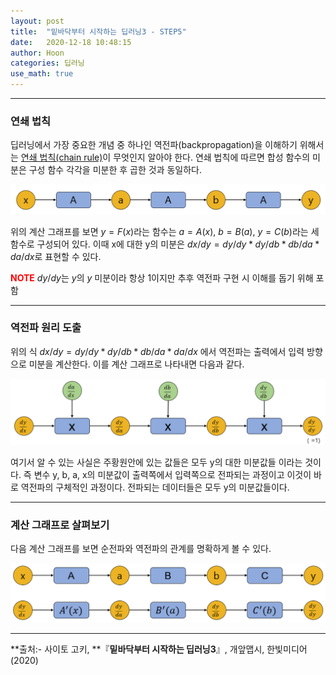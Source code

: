 ```yaml
---
layout: post
title:  "밑바닥부터 시작하는 딥러닝3 - STEP5"
date:   2020-12-18 10:48:15
author: Hoon
categories: 딥러닝
use_math: true
---
```


----

###  연쇄 법칙

딥러닝에서 가장 중요한 개념 중 하나인 역전파(backpropagation)을 이해하기 위해서는 [연쇄 법칙(chain rule)](https://ko.wikipedia.org/wiki/%EC%97%B0%EC%87%84_%EB%B2%95%EC%B9%99)이 무엇인지 알아야 한다. 연쇄 법칙에 따르면 합성 함수의 미분은 구성 함수 각각을 미분한 후 곱한 것과 동일하다. 

![5-1.PNG](https://github.com/hoon-923/hoon-923.github.io/blob/main/_images/%EB%94%A5%EB%9F%AC%EB%8B%9D/%EB%B0%91%EB%B0%94%EB%8B%A5%EB%B6%80%ED%84%B0%EC%8B%9C%EC%9E%91%ED%95%98%EB%8A%94%EB%94%A5%EB%9F%AC%EB%8B%9D3/STEP_5/5-1.PNG?raw=true)

위의 계산 그래프를 보면 $y=F(x)$라는 함수는 $a=A(x)$, $b=B(a)$, $y=C(b)$라는 세 함수로 구성되어 있다. 이때 x에 대한 y의 미분은 $dx/dy = dy/dy * dy/db * db/da * da/dx$로 표현할 수 있다.

**<span style="color:red">NOTE</span>**  $dy/dy$는 $y$의 $y$ 미분이라 항상 1이지만 추후 역전파 구현 시 이해를 돕기 위해 포함

----

###  역전파 원리 도출

위의 식 $dx/dy = dy/dy * dy/db * db/da * da/dx$ 에서 역전파는 출력에서 입력 방향으로 미분을 계산한다. 이를 계산 그래프로 나타내면 다음과 같다.

![5-2.PNG](https://github.com/hoon-923/hoon-923.github.io/blob/main/_images/%EB%94%A5%EB%9F%AC%EB%8B%9D/%EB%B0%91%EB%B0%94%EB%8B%A5%EB%B6%80%ED%84%B0%EC%8B%9C%EC%9E%91%ED%95%98%EB%8A%94%EB%94%A5%EB%9F%AC%EB%8B%9D3/STEP_5/5-2.PNG?raw=true)

여기서 알 수 있는 사실은 주황원안에 있는 값들은 모두 y의 대한 미분값들 이라는 것이다. 즉 변수 y, b, a, x의 미분값이 출력쪽에서 입력쪽으로 전파되는 과정이고 이것이 바로 역전파의 구체적인 과정이다. 전파되는 데이터들은 모두 y의 미분값들이다. 

-----

###  계산 그래프로 살펴보기

다음 계산 그래프를 보면 순전파와 역전파의 관계를 명확하게 볼 수 있다.

![5-5.PNG](https://github.com/hoon-923/hoon-923.github.io/blob/main/_images/%EB%94%A5%EB%9F%AC%EB%8B%9D/%EB%B0%91%EB%B0%94%EB%8B%A5%EB%B6%80%ED%84%B0%EC%8B%9C%EC%9E%91%ED%95%98%EB%8A%94%EB%94%A5%EB%9F%AC%EB%8B%9D3/STEP_5/5-5.PNG?raw=true)

-----

**출처:\- 사이토 고키, **『**밑바닥부터 시작하는 딥러닝3**』, 개앞맵시, 한빛미디어(2020)